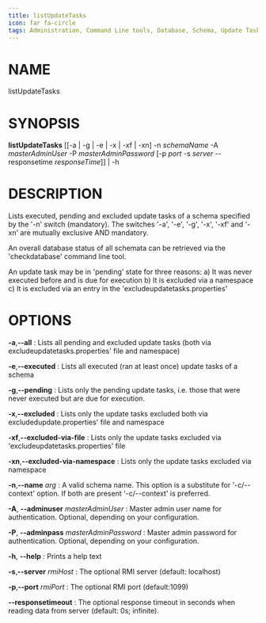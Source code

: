 ```yaml
---
title: listUpdateTasks
icon: far fa-circle
tags: Administration, Command Line tools, Database, Schema, Update Task
---
```


# NAME

listUpdateTasks

# SYNOPSIS

**listUpdateTasks** [[-a | -g | -e | -x | -xf | -xn] -n *schemaName* -A *masterAdminUser* -P *masterAdminPassword*
                       [-p *port* -s *server* --responsetime *responseTime*]] | -h

# DESCRIPTION

Lists executed, pending and excluded update tasks of a schema specified by the '-n' switch (mandatory). The switches
'-a', '-e', '-g', '-x', '-xf' and '-xn' are mutually exclusive AND mandatory.

 An overall database status of all schemata can be retrieved via the 'checkdatabase' command line tool.

An update task may be in 'pending' state for three reasons:
  a) It was never executed before and is due for execution
  b) It is excluded via a namespace
  c) It is excluded via an entry in the 'excludeupdatetasks.properties'

# OPTIONS

**-a**,**--all**
: Lists all pending and excluded update tasks (both via excludeupdatetasks.properties' file and namespace)

**-e**,**--executed**
: Lists all executed (ran at least once) update tasks of a schema

**-g**,**--pending**
: Lists only the pending update tasks, i.e. those that were never executed but are due for execution.

**-x**,**--excluded**
: Lists only the update tasks excluded both via excludedupdate.properties' file and namespace

**-xf**,**--excluded-via-file**
: Lists only the update tasks excluded via 'excludeupdatetasks.properties' file
 
**-xn**,**--excluded-via-namespace**
: Lists only the update tasks excluded via namespace

**-n**,**--name** *arg*
: A valid schema name. This option is a substitute for '-c/--context' option. If both are present '-c/--context' is preferred.

**-A**, **--adminuser** *masterAdminUser*
: Master admin user name for authentication. Optional, depending on your configuration.

**-P**, **--adminpass** *masterAdminPassword*
: Master admin password for authentication. Optional, depending on your configuration.

**-h**, **--help**
: Prints a help text

**-s**,**--server** *rmiHost*
: The optional RMI server (default: localhost)

**-p**,**--port** *rmiPort*
: The optional RMI port (default:1099)

**--responsetimeout**
: The optional response timeout in seconds when reading data from server (default: 0s; infinite).

